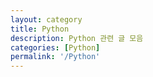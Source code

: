 ```yaml
---
layout: category
title: Python
description: Python 관련 글 모음
categories: [Python]
permalink: '/Python'
---
```


